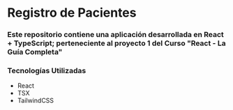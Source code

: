 # Registro de Pacientes
### Este repositorio contiene una aplicación desarrollada en React + TypeScript; perteneciente al proyecto 1 del Curso "React - La Guía Completa"

### Tecnologías Utilizadas
- React
- TSX
- TailwindCSS

